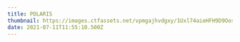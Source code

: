 ```yaml
---
title: POLARIS
thumbnail: https://images.ctfassets.net/vpmgajhvdgxy/1Uxl74aieHFH9D9Oosk7R8/d6f74d6ae3ad368927b67b67c888ead6/partners-auralic_polaris.png
date: 2021-07-11T11:55:10.500Z
---
```

